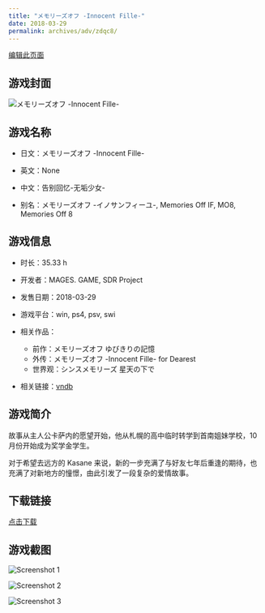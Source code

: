 ```yaml
---
title: "メモリーズオフ -Innocent Fille-"
date: 2018-03-29
permalink: archives/adv/zdqc8/
---
```

[编辑此页面](https://github.com/ACG-3/ADV3-source/blob/main/source/_posts/%E3%83%A1%E3%83%A2%E3%83%AA%E3%83%BC%E3%82%BA%E3%82%AA%E3%83%95%20-Innocent%20Fille-.md)

## 游戏封面

![メモリーズオフ -Innocent Fille-](https://pan.timero.xyz/d/onedrive/img_lib_001/%E3%83%A1%E3%83%A2%E3%83%AA%E3%83%BC%E3%82%BA%E3%82%AA%E3%83%95%20-Innocent%20Fille-_cover.avif)


## 游戏名称

- 日文：メモリーズオフ -Innocent Fille-
- 英文：None
- 中文：告别回忆-无垢少女-

- 别名：メモリーズオフ -イノサンフィーユ-, Memories Off IF, MO8, Memories Off 8


## 游戏信息

- 时长：35.33 h
- 开发者：MAGES. GAME, SDR Project
- 发售日期：2018-03-29
- 游戏平台：win, ps4, psv, swi
- 相关作品：
   - 前作：メモリーズオフ ゆびきりの記憶
   - 外传：メモリーズオフ -Innocent Fille- for Dearest
   - 世界观：シンスメモリーズ 星天の下で

- 相关链接：[vndb](https://vndb.org/v21964)


## 游戏简介

故事从主人公卡萨内的愿望开始，他从札幌的高中临时转学到首南姐妹学校，10 月份开始成为奖学金学生。

对于希望去远方的 Kasane 来说，新的一步充满了与好友七年后重逢的期待，也充满了对新地方的憧憬，由此引发了一段复杂的爱情故事。




## 下载链接

[点击下载](https://pan.timero.xyz/onedrive/adv_lib_001/%E3%83%A1%E3%83%A2%E3%83%AA%E3%83%BC%E3%82%BA%E3%82%AA%E3%83%95%20-Innocent%20Fille-)


## 游戏截图


![Screenshot 1](https://pan.timero.xyz/d/onedrive/img_lib_001/%E3%83%A1%E3%83%A2%E3%83%AA%E3%83%BC%E3%82%BA%E3%82%AA%E3%83%95%20-Innocent%20Fille-_Screenshot_1.avif)

![Screenshot 2](https://pan.timero.xyz/d/onedrive/img_lib_001/%E3%83%A1%E3%83%A2%E3%83%AA%E3%83%BC%E3%82%BA%E3%82%AA%E3%83%95%20-Innocent%20Fille-_Screenshot_2.avif)

![Screenshot 3](https://pan.timero.xyz/d/onedrive/img_lib_001/%E3%83%A1%E3%83%A2%E3%83%AA%E3%83%BC%E3%82%BA%E3%82%AA%E3%83%95%20-Innocent%20Fille-_Screenshot_3.avif)

